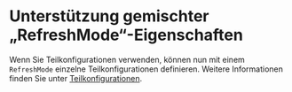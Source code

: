 # Unterstützung gemischter „RefreshMode“-Eigenschaften

Wenn Sie Teilkonfigurationen verwenden, können nun mit einem `RefreshMode` einzelne Teilkonfigurationen definieren. Weitere Informationen finden Sie unter [Teilkonfigurationen](https://msdn.microsoft.com/powershell/dsc/partialconfigs).



<!--HONumber=Jul16_HO1-->


